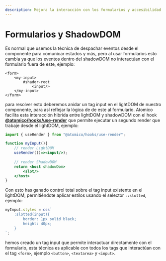 ```yaml
---
description: Mejora la interacción con los formularios y accesibilidad de tus componentes.
---
```


# Formularios y ShadowDOM

Es normal que usemos la técnica de  despachar eventos desde el componente para comunicar estados y más, pero al usar formularios esto cambia ya que los eventos dentro del shadowDOM no interactúan con el formulario fuera de este, ejemplo:

```markup
<form>
    <my-input>
        #shador-root
            <input/>
    </my-input>
</form>
```

para resolver esto deberemos anidar un tag input en el lightDOM de nuestro componente, para así reflejar la lógica de de este al formulario. Atomico facilita esta interacción hibrida entre lightDOM y shadowDOM con el hook [**@atomico/hooks/use-render**]() que permite ejecutar un segundo render que trabaje desde el lightDOM, ejemplo:

```jsx
import { useRender } from "@atomico/hooks/use-render";

function myInput(){
    // render LightDOM
    useRender(()=><input/>);
    
    // render ShadowDOM
    return <host shadowDom>
        <slot/>
    </host>
}
```

Con esto has ganado control total sobre el tag input existente en el lightDOM, permitiéndote aplicar estilos usando el selector `::slotted`, ejemplo:

```javascript
myInput.styles = css`
    :slotted(input){
        border: 1px solid black;
        height: 40px;
    }
`;
```

hemos creado un tag input que permite interactuar directamente con el formulario, esta técnica es aplicable con todos los tags que interactúan con el tag `<form>`, ejemplo `<button>`, `<textarea>` y `<input>`.

